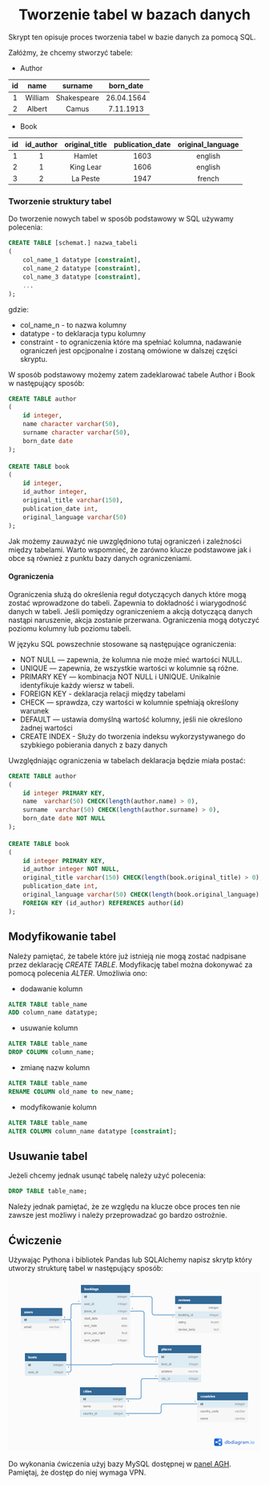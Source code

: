 # <center> Tworzenie tabel w bazach danych </center>

Skrypt ten opisuje proces tworzenia tabel w bazie danych za pomocą SQL.

Załóżmy, że chcemy stworzyć tabele:


- Author

| id 	| name      	| surname       	| born_date  	|
|:--:	|:-----------:	|:---------------:	|:------------:	|
| 1  	| William   	| Shakespeare   	| 26.04.1564 	|
| 2  	| Albert    	| Camus         	| 7.11.1913  	|

- Book

| id 	| id_author 	| original_title 	| publication_date 	| original_language 	|
|:--:	|:---------:	|:--------------:	|:----------------:	|:-----------------:	|
|  1 	|     1     	|     Hamlet     	|       1603       	|      english      	|
|  2 	|     1     	|    King Lear   	|       1606       	|      english      	|
|  3 	|     2     	|    La Peste    	|       1947       	|       french      	|



### Tworzenie struktury tabel

Do tworzenie nowych tabel w sposób podstawowy w SQL używamy polecenia:

```sql
CREATE TABLE [schemat.] nazwa_tabeli
(
    col_name_1 datatype [constraint],
    col_name_2 datatype [constraint],
	col_name_3 datatype [constraint],
    ...    
);
```

gdzie:
- col_name_n - to nazwa kolumny
- datatype - to deklaracja typu kolumny
- constraint - to ograniczenia które ma spełniać kolumna, nadawanie ograniczeń jest opcjponalne i zostaną omówione w dalszej części skryptu.

W sposób podstawowy możemy zatem zadeklarować tabele Author i Book w następujący sposób:

```sql
CREATE TABLE author
(
	id integer,
	name character varchar(50),
	surname character varchar(50),
  	born_date date
);

CREATE TABLE book
(
	id integer,
	id_author integer,
	original_title varchar(150),
	publication_date int,
	original_language varchar(50)
);
```

Jak możemy zauważyć nie uwzględniono tutaj ograniczeń i zależności między tabelami. Warto wspomnieć, że zarówno klucze podstawowe jak i obce są również z punktu bazy danych ograniczeniami.

#### Ograniczenia

Ograniczenia służą do określenia reguł dotyczących danych które mogą zostać wprowadzone do tabeli. Zapewnia to dokładność i wiarygodność danych w tabeli. Jeśli pomiędzy ograniczeniem a akcją dotyczącą danych nastąpi naruszenie, akcja zostanie przerwana. Ograniczenia mogą dotyczyć poziomu kolumny lub poziomu tabeli. 

W języku SQL powszechnie stosowane są następujące ograniczenia:

- NOT NULL — zapewnia, że kolumna nie może mieć wartości NULL.
- UNIQUE — zapewnia, że wszystkie wartości w kolumnie są różne.
- PRIMARY KEY — kombinacja NOT NULL i UNIQUE. Unikalnie identyfikuje każdy wiersz w tabeli.
- FOREIGN KEY - deklaracja relacji między tabelami
- CHECK — sprawdza, czy wartości w kolumnie spełniają określony warunek
- DEFAULT — ustawia domyślną wartość kolumny, jeśli nie określono żadnej wartości
- CREATE INDEX - Służy do tworzenia indeksu wykorzystywanego do szybkiego pobierania danych z bazy danych

Uwzględniając ograniczenia w tabelach deklaracja będzie miała postać:

```sql
CREATE TABLE author
(
    id integer PRIMARY KEY,
    name  varchar(50) CHECK(length(author.name) > 0),
    surname  varchar(50) CHECK(length(author.surname) > 0),
    born_date date NOT NULL
);

CREATE TABLE book
(
	id integer PRIMARY KEY,
	id_author integer NOT NULL,
	original_title varchar(150) CHECK(length(book.original_title) > 0),
	publication_date int,
	original_language varchar(50) CHECK(length(book.original_language) > 0),
	FOREIGN KEY (id_author) REFERENCES author(id)
);
```


## Modyfikowanie tabel

Należy pamiętać, że tabele które już istnieją nie mogą zostać nadpisane przez deklarację _CREATE TABLE_. Modyfikację tabel można dokonywać za pomocą polecenia _ALTER_. Umożliwia ono:
- dodawanie kolumn

```sql
ALTER TABLE table_name
ADD column_name datatype;
```

- usuwanie kolumn

```sql
ALTER TABLE table_name
DROP COLUMN column_name;
```

- zmianę nazw kolumn

```sql
ALTER TABLE table_name
RENAME COLUMN old_name to new_name;
```

- modyfikowanie kolumn

```sql
ALTER TABLE table_name
ALTER COLUMN column_name datatype [constraint];
```

## Usuwanie tabel
Jeżeli chcemy jednak usunąć tabelę należy użyć polecenia:

```sql
DROP TABLE table_name;
```

Należy jednak pamiętać, że ze względu na klucze obce proces ten nie zawsze jest możliwy i należy przeprowadzać go bardzo ostrożnie.



## Ćwiczenie
Używając Pythona i bibliotek Pandas lub SQLAlchemy  napisz skrytp który utworzy strukturę tabel w następujący sposób:
![db_db_Airbnb.png](db_Airbnb.png)

Do wykonania ćwiczenia użyj bazy MySQL dostępnej w [panel AGH](https://panel.agh.edu.pl). Pamiętaj, że dostęp do niej wymaga VPN. 
